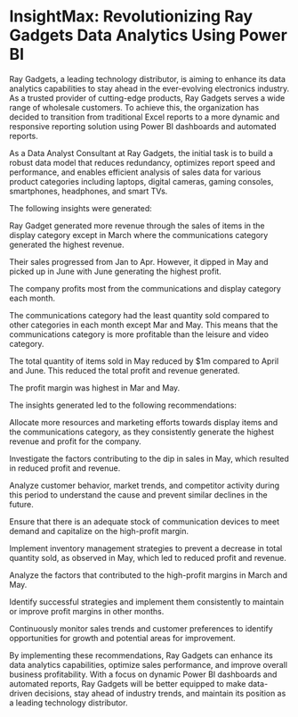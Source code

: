 # InsightMax: Revolutionizing Ray Gadgets Data Analytics Using Power BI
Ray Gadgets, a leading technology distributor, is aiming to enhance its data analytics capabilities to stay ahead in the ever-evolving electronics industry. As a trusted provider of cutting-edge products, Ray Gadgets serves a wide range of wholesale customers. To achieve this, the organization has decided to transition from traditional Excel reports to a more dynamic and responsive reporting solution using Power BI dashboards and automated reports.

As a Data Analyst Consultant at Ray Gadgets, the initial task is to build a robust data model that reduces redundancy, optimizes report speed and performance, and enables efficient analysis of sales data for various product categories including laptops, digital cameras, gaming consoles, smartphones, headphones, and smart TVs.

The following insights were generated:

Ray Gadget generated more revenue through the sales of items in the display category except in March where the communications category generated the highest revenue.

Their sales progressed from Jan to Apr. However, it dipped in May and picked up in June with June generating the highest profit.

The company profits most from the communications and display category each month.

The communications category had the least quantity sold compared to other categories in each month except Mar and May. This means that the communications category is more profitable than the leisure and video category.

The total quantity of items sold in May reduced by $1m compared to April and June. This reduced the total profit and revenue generated.

The profit margin was highest in Mar and May.

The insights generated led to the following recommendations:

Allocate more resources and marketing efforts towards display items and the communications category, as they consistently generate the highest revenue and profit for the company.

Investigate the factors contributing to the dip in sales in May, which resulted in reduced profit and revenue.

Analyze customer behavior, market trends, and competitor activity during this period to understand the cause and prevent similar declines in the future.

Ensure that there is an adequate stock of communication devices to meet demand and capitalize on the high-profit margin.

Implement inventory management strategies to prevent a decrease in total quantity sold, as observed in May, which led to reduced profit and revenue.

Analyze the factors that contributed to the high-profit margins in March and May.

Identify successful strategies and implement them consistently to maintain or improve profit margins in other months.

Continuously monitor sales trends and customer preferences to identify opportunities for growth and potential areas for improvement.

By implementing these recommendations, Ray Gadgets can enhance its data analytics capabilities, optimize sales performance, and improve overall business profitability. With a focus on dynamic Power BI dashboards and automated reports, Ray Gadgets will be better equipped to make data-driven decisions, stay ahead of industry trends, and maintain its position as a leading technology distributor.
